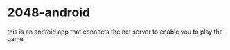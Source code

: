 # 2048-android
this is an android app that connects the net server to enable you to play the game


